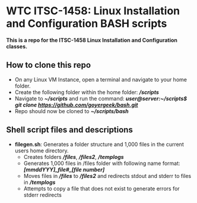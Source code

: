 # WTC ITSC-1458: Linux Installation and Configuration BASH scripts
**This is a repo for the ITSC-1458 Linux Installation and Configuration classes.**
## How to clone this repo
* On any Linux VM Instance, open a terminal and navigate to your home folder.
* Create the following folder within the home folder: **_/scripts_**
* Navigate to **_~/scripts_** and run the command: **_user@server:~/scripts$ git clone https://github.com/goyergeek/bash.git_**
* Repo should now be cloned to **_~/scripts/bash_**

## Shell script files and descriptions
* **filegen.sh**: Generates a folder structure and 1,000 files in the current users home directory.
  * Creates folders **_/files_**, **_/files2_**, **_/templogs_**
  * Generates 1,000 files in /files folder with following name format: **_[mmddYYY]\_file#\_[file number]_**
  * Moves files in **_/files_** to **_/files2_** and redirects stdout and stderr to files in **_/templogs_**
  * Attempts to copy a file that does not exist to generate errors for stderr redirects
